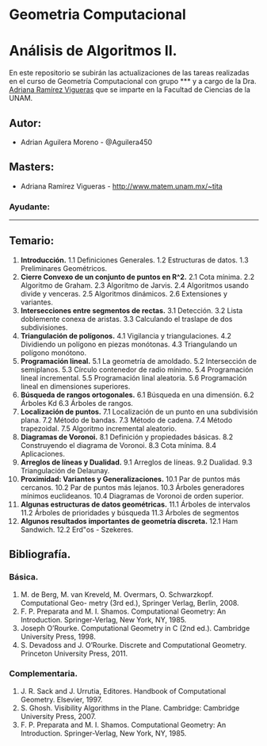 # Geometria Computacional
# Análisis de Algoritmos II.
En este repositorio se subirán las actualizaciones de las tareas realizadas en el curso de Geometría Computacional con grupo *** y a cargo de la Dra. [Adriana Ramírez Vigueras](https://www.researchgate.net/profile/A-Ramirez-Vigueras) que se imparte en la Facultad de Ciencias de la UNAM.

## Autor:
- Adrian Aguilera Moreno - @Aguilera450

## Masters:
- Adriana Ramírez Vigueras - http://www.matem.unam.mx/~tita

### Ayudante:
***

## Temario:
1. **Introducción.**
	1.1 Definiciones Generales.
	1.2 Estructuras de datos.
	1.3 Preliminares Geométricos.
2. **Cierre Convexo de un conjunto de puntos en R^2.**
   2.1 Cota mínima.
   2.2 Algoritmo de Graham.
   2.3 Algoritmo de Jarvis.
   2.4 Algoritmos usando divide y venceras.
   2.5 Algoritmos dinámicos.
   2.6 Extensiones y variantes.
3. **Intersecciones entre segmentos de rectas.**
   3.1 Detección.
   3.2 Lista doblemente conexa de aristas.
   3.3 Calculando el traslape de dos subdivisiones.
4. **Triangulación de polígonos.**
   4.1 Vigilancia y triangulaciones.
   4.2 Dividiendo un polígono en piezas monótonas.
   4.3 Triangulando un polígono monótono.
5. **Programación lineal.**
   5.1 La geometría de amoldado.
   5.2 Intersección de semiplanos.
   5.3 Círculo contenedor de radio mínimo.
   5.4 Programación lineal incremental.
   5.5 Programación linal aleatoria.
   5.6 Programación lineal en dimensiones superiores.
6. **Búsqueda de rangos ortogonales.**
   6.1 Búsqueda en una dimensión.
   6.2 Árboles Kd
   6.3 Árboles de rangos.
7. **Localización de puntos.**
   7.1 Localización de un punto en una subdivisión plana.
   7.2 Método de bandas.
   7.3 Método de cadena.
   7.4 Método trapezoidal.
   7.5 Algoritmo incremental aleatorio.
8. **Diagramas de Voronoi.**
   8.1 Definición y propiedades básicas.
   8.2 Construyendo el diagrama de Voronoi.
   8.3 Cota mínima.
   8.4 Aplicaciones.
9. **Arreglos de líneas y Dualidad.**
   9.1 Arreglos de líneas.
   9.2 Dualidad.
   9.3 Triangulación de Delaunay.
10. **Proximidad: Variantes y Generalizaciones.**
    10.1 Par de puntos más cercanos.
    10.2 Par de puntos más lejanos.
    10.3 Árboles generadores mínimos euclideanos.
    10.4 Diagramas de Voronoi de orden superior.
11. **Algunas estructuras de datos geométricas.**
    11.1 Árboles de intervalos
    11.2 Árboles de prioridades y búsqueda
    11.3 Árboles de segmentos
12. **Algunos resultados importantes de geometría discreta.**
    12.1 Ham Sandwich.
    12.2 Erd\"os - Szekeres.

## Bibliografía.

### Básica.
1. M. de Berg, M. van Kreveld, M. Overmars, O. Schwarzkopf. Computational Geo- metry (3rd ed.), Springer Verlag, Berlin, 2008.
2. F. P. Preparata and M. I. Shamos. Computational Geometry: An Introduction. Springer-Verlag, New York, NY, 1985.
3. Joseph O’Rourke. Computational Geometry in C (2nd ed.). Cambridge University Press, 1998.
4. S. Devadoss and J. O’Rourke. Discrete and Computational Geometry. Princeton University Press, 2011.

### Complementaria.
1. J. R. Sack and J. Urrutia, Editores. Handbook of Computational Geometry. Elsevier, 1997.
2. S. Ghosh. Visibility Algorithms in the Plane. Cambridge: Cambridge University Press, 2007.
3. F. P. Preparata and M. I. Shamos. Computational Geometry: An Introduction. Springer-Verlag, New York, NY, 1985.